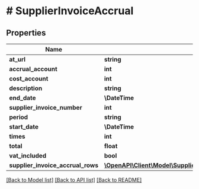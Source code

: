 # # SupplierInvoiceAccrual

## Properties

Name | Type | Description | Notes
------------ | ------------- | ------------- | -------------
**at_url** | **string** |  | [optional]
**accrual_account** | **int** |  |
**cost_account** | **int** |  |
**description** | **string** |  | [optional]
**end_date** | **\DateTime** |  |
**supplier_invoice_number** | **int** |  |
**period** | **string** |  |
**start_date** | **\DateTime** |  |
**times** | **int** |  |
**total** | **float** |  |
**vat_included** | **bool** |  | [optional]
**supplier_invoice_accrual_rows** | [**\OpenAPI\Client\Model\SupplierInvoiceAccrualSupplierInvoiceAccrualRows[]**](SupplierInvoiceAccrualSupplierInvoiceAccrualRows.md) |  |

[[Back to Model list]](../../README.md#models) [[Back to API list]](../../README.md#endpoints) [[Back to README]](../../README.md)
